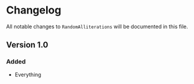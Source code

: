 # Changelog

All notable changes to `RandomAlliterations` will be documented in this file.

## Version 1.0

### Added
- Everything
